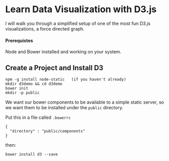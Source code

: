 # Learn Data Visualization with D3.js

I will walk you through a simplified setup of one of the most fun
D3.js visualizations, a force directed graph.

#### Prerequistes

Node and Bower installed and working on your system.

## Create a Project and Install D3

```
npm -g install node-static   (if you haven't already)
mkdir d3demo && cd d3demo
bower init
mkdir -p public
```

We want our bower components to be available to a simple static server, so we
want them to be installed under the `public` directory.

Put this in a file called `.bowerrc`
```
{
  "directory" : "public/components"
}
```
then:

```
bower install d3 --save
```
